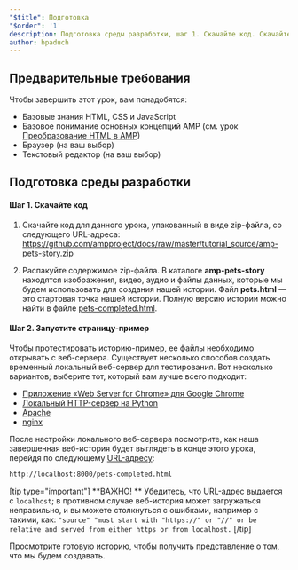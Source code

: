 ```yaml
---
"$title": Подготовка
"$order": '1'
description: Подготовка среды разработки, шаг 1. Скачайте код. Скачайте код примера для данного урока либо в виде ZIP-файла, либо через git...
author: bpaduch
---
```


## Предварительные требования

Чтобы завершить этот урок, вам понадобятся:

- Базовые знания HTML, CSS и JavaScript
- Базовое понимание основных концепций AMP (см. урок [Преобразование HTML в AMP](../../../../documentation/guides-and-tutorials/start/converting/index.md?format=websites))
- Браузер (на ваш выбор)
- Текстовый редактор (на ваш выбор)

## Подготовка среды разработки

#### Шаг 1. Скачайте код

1. Скачайте код для данного урока, упакованный в виде zip-файла, со следующего URL-адреса: <a href="https://github.com/ampproject/docs/raw/master/tutorial_source/amp-pets-story.zip">https://github.com/ampproject/docs/raw/master/tutorial_source/amp-pets-story.zip</a>

2. Распакуйте содержимое zip-файла. В каталоге **amp-pets-story** находятся изображения, видео, аудио и файлы данных, которые мы будем использовать для создания нашей истории. Файл **pets.html** — это стартовая точка нашей истории. Полную версию истории можно найти в файле [pets-completed.html](https://github.com/ampproject/docs/blob/master/tutorial_source/amp-pets-story/pets-completed.html).

#### Шаг 2. Запустите страницу-пример

Чтобы протестировать историю-пример, ее файлы необходимо открывать с веб-сервера. Существует несколько способов создать временный локальный веб-сервер для тестирования. Вот несколько вариантов; выберите тот, который вам лучше всего подходит:

- [Приложение «Web Server for Chrome» для Google Chrome](https://chrome.google.com/webstore/detail/web-server-for-chrome/ofhbbkphhbklhfoeikjpcbhemlocgigb)
- [Локальный HTTP-сервер на Python](https://developer.mozilla.org/en-US/docs/Learn/Common_questions/set_up_a_local_testing_server#Running_a_simple_local_HTTP_server)
- [Apache](https://httpd.apache.org/docs/2.4/getting-started.html)
- [nginx](http://nginx.org/)

После настройки локального веб-сервера посмотрите, как наша завершенная веб-история будет выглядеть в конце этого урока, перейдя по следующему <a href="http://localhost:8000/pets-completed.html">URL-адресу</a>:

```html
http://localhost:8000/pets-completed.html
```

[tip type="important"] **ВАЖНО! ** Убедитесь, что URL-адрес выдается с `localhost`; в противном случае веб-история может загружаться неправильно, и вы можете столкнуться с ошибками, например с такими, как: `"source" "must start with "https://" or "//" or be relative and served from either https or from localhost.` [/tip]

Просмотрите готовую историю, чтобы получить представление о том, что мы будем создавать.
